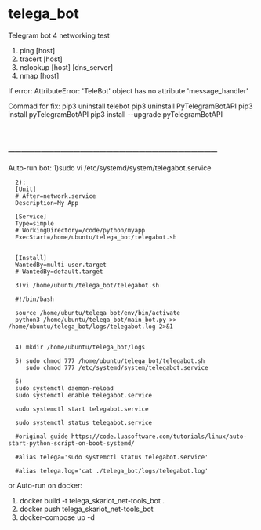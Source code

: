 # telega_bot
Telegram bot 4 networking test
1) ping [host]
2) tracert [host]
3) nslookup [host] [dns_server]
4) nmap [host]


If error:
AttributeError: 'TeleBot' object has no attribute 'message_handler'

Commad for fix:
pip3 uninstall telebot
pip3 uninstall PyTelegramBotAPI
pip3 install pyTelegramBotAPI
pip3 install --upgrade pyTelegramBotAPI


# ________________________________
Auto-run bot:
      1)sudo vi /etc/systemd/system/telegabot.service

      2):
      [Unit]
      # After=network.service
      Description=My App

      [Service]
      Type=simple
      # WorkingDirectory=/code/python/myapp
      ExecStart=/home/ubuntu/telega_bot/telegabot.sh


      [Install]
      WantedBy=multi-user.target
      # WantedBy=default.target

      3)vi /home/ubuntu/telega_bot/telegabot.sh

      #!/bin/bash

      source /home/ubuntu/telega_bot/env/bin/activate
      python3 /home/ubuntu/telega_bot/main_bot.py >> /home/ubuntu/telega_bot/logs/telegabot.log 2>&1


      4) mkdir /home/ubuntu/telega_bot/logs

      5) sudo chmod 777 /home/ubuntu/telega_bot/telegabot.sh
         sudo chmod 777 /etc/systemd/system/telegabot.service

      6)
      sudo systemctl daemon-reload
      sudo systemctl enable telegabot.service

      sudo systemctl start telegabot.service

      sudo systemctl status telegabot.service

      #original guide https://code.luasoftware.com/tutorials/linux/auto-start-python-script-on-boot-systemd/

      #alias telega='sudo systemctl status telegabot.service'

      #alias telega.log='cat ./telega_bot/logs/telegabot.log'


or Auto-run on docker:
   1) docker build -t telega_skariot_net-tools_bot .
   2) docker push telega_skariot_net-tools_bot
   3) docker-compose up -d